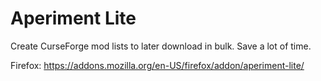 # Aperiment Lite

Create CurseForge mod lists to later download in bulk. Save a lot of time.

Firefox: https://addons.mozilla.org/en-US/firefox/addon/aperiment-lite/
